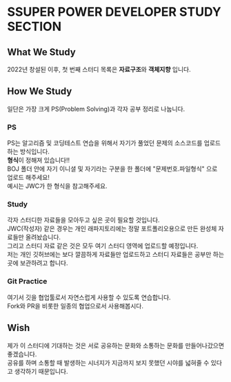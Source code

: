 # SSUPER POWER DEVELOPER STUDY SECTION

## What We Study

2022년 창설된 이후, 첫 번째 스터디 목록은 **자료구조**와 **객체지향** 입니다.

## How We Study

일단은 가장 크게 PS(Problem Solving)과 각자 공부 정리로 나눕니다.

### PS

PS는 알고리즘 및 코딩테스트 연습을 위해서 자기가 풀었던 문제의 소스코드를 업로드 하는 방식입니다. \
**형식**이 정해져 있습니다!! \
BOJ 폴더 안에 자기 이니셜 및 자기라는 구분을 한 폴더에 "문제번호.파일형식" 으로 업로드 해주세요! \
예시는 JWC가 한 형식을 참고해주세요.

### Study

각자 스터디한 자료들을 모아두고 싶은 곳이 필요할 것입니다. \
JWC(작성자) 같은 경우는 개인 래파지토리에는 정말 포트폴리오용으로 만든 완성체 자료들만 올려놨습니다. \
그리고 스터디 자료 같은 것은 모두 여기 스터디 영역에 업로드할 예정입니다. \
저는 개인 깃허브에는 보다 깔끔하게 자료들만 업로드하고 스터디 자료들은 공부만 하는 곳에 보관하려고 합니다.

### Git Practice

여기서 깃을 협업툴로서 자연스럽게 사용할 수 있도록 연습합니다. \
Fork와 PR을 비롯한 일종의 협업으로서 사용해봅시다.

## Wish

제가 이 스터디에 기대하는 것은 서로 공유하는 문화와 소통하는 문화를 만들어나갔으면 좋겠습니다. \
공유를 하며 소통할 때 발생하는 시너지가 지금까지 보지 못했던 시야를 넓혀줄 수 있다고 생각하기 때문입니다.
